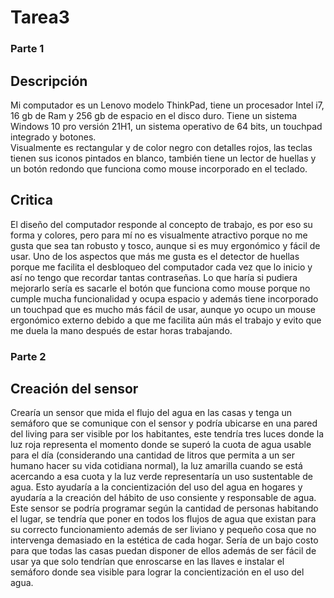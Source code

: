 # Tarea3
### Parte 1 
## Descripción 
Mi computador es un Lenovo modelo ThinkPad, tiene un procesador Intel i7, 16 gb de Ram y 256 gb de espacio en el disco duro. Tiene un sistema Windows 10 pro versión 21H1, un sistema operativo de 64 bits, un touchpad integrado y botones.  
Visualmente es rectangular y de color negro con detalles rojos, las teclas tienen sus iconos pintados en blanco, también tiene un lector de huellas y un botón redondo que funciona como mouse incorporado en el teclado.
## Critica
El diseño del computador responde al concepto de trabajo, es por eso su forma y colores, pero para mí no es visualmente atractivo porque no me gusta que sea tan robusto y tosco, aunque si es muy ergonómico y fácil de usar. Uno de los aspectos que más me gusta es el detector de huellas porque me facilita el desbloqueo del computador cada vez que lo inicio y así no tengo que recordar tantas contraseñas. Lo que haría si pudiera mejorarlo sería es sacarle el botón que funciona como mouse porque no cumple mucha funcionalidad y ocupa espacio y además tiene incorporado un touchpad que es mucho más fácil de usar, aunque yo ocupo un mouse ergonómico externo debido a que me facilita aún más el trabajo y evito que me duela la mano después de estar horas trabajando.    
### Parte 2
## Creación del sensor
Crearía un sensor que mida el flujo del agua en las casas y tenga un semáforo que se comunique con el sensor y podría ubicarse en una pared del living para ser visible por los habitantes, este tendría tres luces donde la luz roja representa el momento donde se superó la cuota de agua usable para el día (considerando una cantidad de litros que permita a un ser humano hacer su vida cotidiana normal), la luz amarilla cuando se está acercando a esa cuota y la luz verde representaría un uso sustentable de agua. Esto ayudaría a la concientización del uso del agua en hogares y ayudaría a la creación del hábito de uso consiente y responsable de agua. 
Este sensor se podría programar según la cantidad de personas habitando el lugar, se tendría que poner en todos los flujos de agua que existan para su correcto funcionamiento además de ser liviano y pequeño cosa que no intervenga demasiado en la estética de cada hogar.
Sería de un bajo costo para que todas las casas puedan disponer de ellos además de ser fácil de usar ya que solo tendrían que enroscarse en las llaves e instalar el semáforo donde sea visible para lograr la concientización en el uso del agua. 
